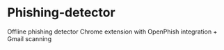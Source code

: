 # Phishing-detector
Offline phishing detector Chrome extension with OpenPhish integration + Gmail scanning
